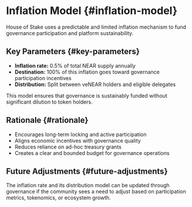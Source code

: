 # Inflation Model {#inflation-model}

House of Stake uses a predictable and limited inflation mechanism to fund governance participation and platform sustainability.

## Key Parameters {#key-parameters}

- **Inflation rate:** 0.5% of total NEAR supply annually
- **Destination:** 100% of this inflation goes toward governance participation incentives
- **Distribution:** Split between veNEAR holders and eligible delegates

This model ensures that governance is sustainably funded without significant dilution to token holders.

## Rationale {#rationale}

- Encourages long-term locking and active participation
- Aligns economic incentives with governance quality
- Reduces reliance on ad-hoc treasury grants
- Creates a clear and bounded budget for governance operations

## Future Adjustments {#future-adjustments}

The inflation rate and its distribution model can be updated through governance if the community sees a need to adjust based on participation metrics, tokenomics, or ecosystem growth.
